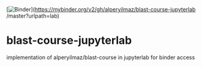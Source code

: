 [![Binder](https://mybinder.org/badge.svg)](https://mybinder.org/v2/gh/alperyilmaz/blast-course-jupyterlab
/master?urlpath=lab)

# blast-course-jupyterlab
implementation of alperyilmaz/blast-course in jupyterlab for binder access
